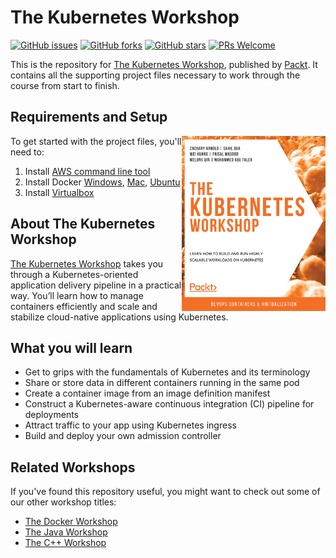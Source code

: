 # The Kubernetes Workshop
[![GitHub issues](https://img.shields.io/github/issues/PacktWorkshops/Kubernetes-Workshop.svg)](https://github.com/PacktWorkshops/Kubernetes-Workshop/issues)
[![GitHub forks](https://img.shields.io/github/forks/PacktWorkshops/Kubernetes-Workshop)](https://github.com/PacktWorkshops/Kubernetes-Workshop/network)
[![GitHub stars](https://img.shields.io/github/stars/PacktWorkshops/Kubernetes-Workshop.svg)](https://github.com/PacktWorkshops/Kubernetes-Workshop/stargazers)
[![PRs Welcome](https://img.shields.io/badge/PRs-welcome-brightgreen.svg)](https://github.com/PacktWorkshops/Kubernetes-Workshop/pulls)

This is the repository for [The Kubernetes Workshop](https://www.amazon.com/Kubernetes-Workshop-Interactive-Approach-Learning/dp/1838820752/ref=tmm_pap_swatch_0?_encoding=UTF8&qid=1611063544&sr=1-1&utm_source=github&utm_medium=repository&utm_campaign=9781838820756&utm_term=Kubernetes&utm_content=The%20Kubernetes%20Workshop), published by [Packt](https://www.packtpub.com/?utm_source=github). It contains all the supporting project files necessary to work through the course from start to finish.

## Requirements and Setup
<a href="https://www.amazon.com/Kubernetes-Workshop-Interactive-Approach-Learning/dp/1838820752/ref=tmm_pap_swatch_0?_encoding=UTF8&qid=1611063544&sr=1-1&utm_source=github&utm_medium=repository&utm_campaign=9781838820756&utm_term=Kubernetes&utm_content=The%20Kubernetes%20Workshop"><img src="https://github.com/PacktWorkshops/Workshop-Covers/blob/master/The%20Kubernetes%20Workshop.png" alt="The Kubernetes Workshop" height="280px" width="230px" align="right" this.target="_blank"></a>

To get started with the project files, you'll need to:
1. Install [AWS command line tool](https://docs.aws.amazon.com/cli/latest/userguide/install-cliv2.html)
2. Install Docker [Windows](https://docs.docker.com/engine/install/), [Mac](https://docs.docker.com/docker-for-mac/install/), [Ubuntu](https://docs.docker.com/engine/install/ubuntu/)
3. Install [Virtualbox](https://www.virtualbox.org/wiki/Downloads)

## About The Kubernetes Workshop
[The Kubernetes Workshop](https://www.amazon.com/Kubernetes-Workshop-Interactive-Approach-Learning/dp/1838820752/ref=tmm_pap_swatch_0?_encoding=UTF8&qid=1611063544&sr=1-1&utm_source=github&utm_medium=repository&utm_campaign=9781838820756&utm_term=Kubernetes&utm_content=The%20Kubernetes%20Workshop) takes you through a Kubernetes-oriented application delivery pipeline in a practical way. You’ll learn how to manage containers efficiently and scale and stabilize cloud-native applications using Kubernetes.	

## What you will learn
* Get to grips with the fundamentals of Kubernetes and its terminology
* Share or store data in different containers running in the same pod
* Create a container image from an image definition manifest
* Construct a Kubernetes-aware continuous integration (CI) pipeline for deployments
* Attract traffic to your app using Kubernetes ingress
* Build and deploy your own admission controller

## Related Workshops
If you've found this repository useful, you might want to check out some of our other workshop titles:
* [The Docker Workshop](https://www.amazon.com/Docker-Workshop-containers-effectively-development/dp/1838983449/ref=tmm_pap_swatch_0?_encoding=UTF8&qid=1611064488&sr=1-1&utm_source=github&utm_medium=repository&utm_campaign=9781838983444&utm_term=Docker&utm_content=The%20Docker%20Workshop)
* [The Java Workshop](https://www.amazon.com/Java-Workshop-Interactive-Approach-Learning-ebook/dp/B07ZX1NDZ6/ref=sr_1_1?dchild=1&keywords=The%20Java%20Workshop&qid=1611053201&sr=8-1&utm_source=GitHub&utm_medium=Repository&utm_campaign=9781838986698&utm_term=Java&utm_content=The%20Java%20Workshop)
* [The C++ Workshop](https://www.amazon.com/Workshop-New-Interactive-Approach-Learning/dp/183921662X/ref=sr_1_1?dchild=1&keywords=The%20C%2B%2B%20Workshop&qid=1610976829&sr=8-1&utm_source=github&utm_medium=repository&utm_campaign=9781839216626&utm_term=C%2B%2B&utm_content=The%20C%2B%2B%20Workshop)

